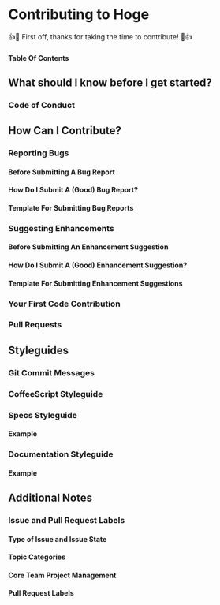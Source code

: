 <!--- Refs: -->
<!--- - [Setting guidelines for repository contributors - User Documentation ](https://help.github.com/articles/setting-guidelines-for-repository-contributors/) -->
<!--- - [atom/CONTRIBUTING.md at master · atom/atom · GitHub](https://github.com/atom/atom/blob/master/CONTRIBUTING.md) -->

# Contributing to Hoge

:+1::tada: First off, thanks for taking the time to contribute! :tada::+1:

#### Table Of Contents

## What should I know before I get started?

### Code of Conduct

## How Can I Contribute?

### Reporting Bugs

#### Before Submitting A Bug Report

#### How Do I Submit A (Good) Bug Report?

#### Template For Submitting Bug Reports

### Suggesting Enhancements

#### Before Submitting An Enhancement Suggestion

#### How Do I Submit A (Good) Enhancement Suggestion?

#### Template For Submitting Enhancement Suggestions

### Your First Code Contribution

### Pull Requests

## Styleguides

### Git Commit Messages

### CoffeeScript Styleguide

### Specs Styleguide

#### Example

### Documentation Styleguide

#### Example

## Additional Notes

### Issue and Pull Request Labels

#### Type of Issue and Issue State

#### Topic Categories

#### Core Team Project Management

#### Pull Request Labels

